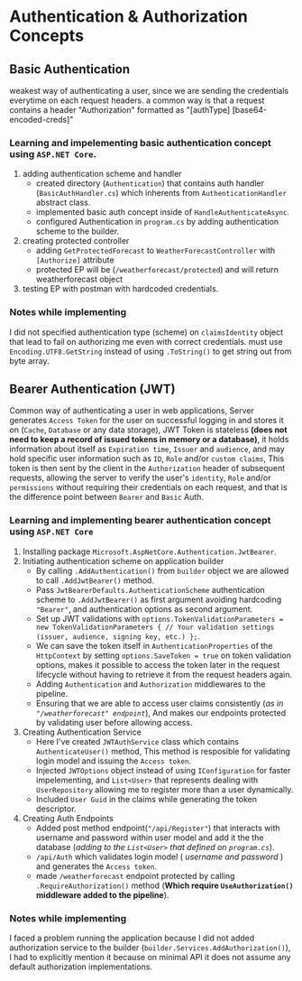 # Authentication & Authorization Concepts

## Basic Authentication
weakest way of authenticating a user, since we are sending the credentials everytime on each request headers.
a common way is that a request contains a header "Authorization" formatted as "[authType] [base64-encoded-creds]"

### Learning and impelementing basic authentication concept using `ASP.NET Core`.
1. adding authentication scheme and handler
    - created directory (`Authentication`) that contains auth handler (`BasicAuthHandler.cs`) which inherents from `AuthenticationHandler` abstract class.
    - implemented basic auth concept inside of `HandleAuthenticateAsync`.
    - configured Authentication in `program.cs` by adding authentication scheme to the builder.
2. creating protected controller
    - adding `GetProtectedForecast` to `WeatherForecastController` with `[Authorize]` attribute
    - protected EP will be (`/weatherforecast/protected`) and will return weatherforecast object
3. testing EP with postman with hardcoded credentials.

### Notes while implementing
I did not specified authentication type (scheme) on `claimsIdentity` object that lead to fail on authorizing me even with correct credentials.
must use `Encoding.UTF8.GetString` instead of using `.ToString()` to get string out from byte array.

## Bearer Authentication (JWT)
Common way of authenticating a user in web applications, Server generates `Access Token` for the user on successful logging in and stores it on (`Cache`, `Database` or any data storage), JWT Token is stateless **(does not need to keep a record of issued tokens in memory or a database)**, it holds information about itself as `Expiration time`, `Issuer` and `audience`, and may hold specific user information such as `ID`, `Role` and/or `custom claims`, This token is then sent by the client in the `Authorization` header of subsequent requests, allowing the server to verify the user's `identity`, `Role` and/or `permissions` without requiring their credentials on each request, and that is the difference point between `Bearer` and `Basic` Auth.

### Learning and implementing bearer authentication concept using `ASP.NET Core`
1. Installing package `Microsoft.AspNetCore.Authentication.JwtBearer`.
2. Initiating authentication scheme on application builder
    - By calling `.AddAuthentication()` from `builder` object we are allowed to call `.AddJwtBearer()` method.
    - Pass `JwtBearerDefaults.AuthenticationScheme` authentication scheme to `.AddJwtBearer()` as first argument avoiding hardcoding `"Bearer"`, and authentication options as second argument.
    - Set up JWT validations with `options.TokenValidationParameters = new TokenValidationParameters { // Your validation settings (issuer, audience, signing key, etc.) };`.
    - We can save the token itself in `AuthenticationProperties` of the `HttpContext` by setting `options.SaveToken = true` on token validation options, makes it possible to access the token later in the request lifecycle without having to retrieve it from the request headers again.
    - Adding `Authentication` and `Authorization` middlewares to the pipeline.
    - Ensuring that we are able to access user claims consistently (*as in `"/weatherforecast" endpoint`*), And makes our endpoints protected by validating user before allowing access.
3. Creating Authentication Service
    - Here I've created `JWTAuthService` class which contains `AuthenticateUser()` method, This method is resposible for validating login model and issuing the `Access token`.
    - Injected `JWTOptions` object instead of using `IConfiguration` for faster impelementing, and `List<User>` that represents dealing with `UserRepository` allowing me to register more than a user dynamically.
    - Included `User Guid` in the claims while generating the token descriptor.
4. Creating Auth Endpoints
    - Added post method endpoint(`"/api/Register"`) that interacts with username and password within user model and add it the the database (*adding to the `List<User>` that defined on `program.cs`*).
    - `/api/Auth` which validates login model ( *username and password* ) and generates the `Access token`.
    - made `/weatherforecast` endpoint protected by calling `.RequireAuthorization()` method (**Which require `UseAuthorization()` middleware added to the pipeline**).
### Notes while implementing
I faced a problem running the application because I did not added authorization service to the builder (`builder.Services.AddAuthorization()`), I had to explicitly mention it because on minimal API it does not assume any default authorization implementations.
